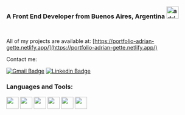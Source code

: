 <h3 align="left">A Front End Developer from Buenos Aires, Argentina
  <img height="32" width="32" src="https://github.com/user-attachments/assets/057a08a5-c2b6-4142-9fba-f5e971afb56a" alt="adriangette" />
</h3>

<br>

  All of my projects are available at:  [https://portfolio-adrian-gette.netlify.app/](https://portfolio-adrian-gette.netlify.app/)

  Contact me:
  <p>
    
  [![Gmail Badge](https://img.shields.io/badge/-adrian.gette01@gmail.com-c14438?style=flat-square&logo=Gmail&logoColor=white&link=mailto:adrian.gette01@gmail.com)](mailto:adrian.gette01@gmail.com)
  [![Linkedin Badge](https://img.shields.io/badge/-adriangette-blue?style=flat-square&logo=Linkedin&logoColor=white&link=https://www.linkedin.com/in/adrián-gette-a345aa14b/)](https://www.linkedin.com/in/adrián-gette-a345aa14b/)
  </p>

<h3 align="left">Languages and Tools:</h3>
<p>
  <img height="32" width="32" src="https://cdn.simpleicons.org/react/61DAFB" />
  <img height="32" width="32" src="https://cdn.simpleicons.org/nextdotjs/0170CE" />
  <img height="32" width="32" src="https://cdn.simpleicons.org/javascript/F7DF1E" />
  <img height="32" width="32" src="https://cdn.simpleicons.org/typescript/3178C6" />
  <img height="32" width="32" src="https://cdn.simpleicons.org/redux/764ABC" />
  <img height="32" width="32" src="https://cdn.simpleicons.org/dotnet/512BD4" />
</p>

<br>

